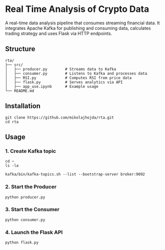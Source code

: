 # Real Time Analysis of Crypto Data

A real-time data analysis pipeline that consumes streaming financial data. It integrates Apache Kafka for publishing and consuming data, calculates trading strategy and uses Flask via HTTP endpoints.

## Structure
```
rta/
├── src/
│   ├── producer.py        # Streams data to Kafka
│   ├── consumer.py        # Listens to Kafka and processes data
│   ├── RSI.py             # Computes RSI from price data
│   ├── flask.py           # Serves analytics via API
│   ├── app_use.ipynb      # Example usage
└── README.md
```

## Installation
```
git clone https://github.com/mikolajhojda/rta.git
cd rta
```

## Usage
### 1. Create Kafka topic
```
cd ~
ls -la
```

```
kafka/bin/kafka-topics.sh --list --bootstrap-server broker:9092
```

### 2. Start the Producer
```
python producer.py
```

### 3. Start the Consumer
```
python consumer.py
```

### 4. Launch the Flask API
```
python flask.py
```
